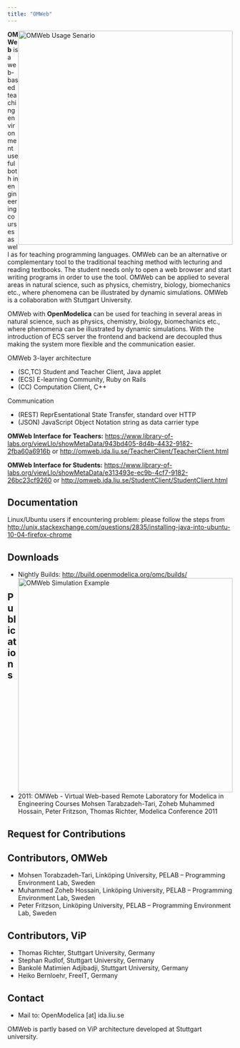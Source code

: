 ```yaml
---
title: "OMWeb"
---
```

<p><a title="OMWeb Usage Senario" href="/images/M_images/ModelicaTools/OmWebUsageSenario.jpg" target="_blank"><img style="float: right; border: 0;" src="/images/M_images/ModelicaTools/OmWebUsageSenario.jpg" alt="OMWeb Usage Senario" width="480" border="0" /></a><strong>OMWeb</strong> is a web-based teaching environment useful both in engineering courses as well as for teaching programming languages. OMWeb can be an alternative or complementary tool to the traditional teaching method with lecturing and reading textbooks. The student needs only to open a web browser and start writing programs in order to use the tool. OMWeb can be applied to several areas in natural science, such as physics, chemistry, biology, biomechanics etc., where phenomena can be illustrated by dynamic simulations. OMWeb is a collaboration with Stuttgart University.</p>
<p>OMWeb with <strong>OpenModelica</strong> can be used for teaching in several areas in natural science, such as physics, chemistry, biology, biomechanics etc., where phenomena can be illustrated by dynamic simulations. With the introduction of ECS server the frontend and backend are decoupled thus making the system more flexible and the communication easier.</p>
<p>OMWeb 3-layer architecture</p>
<ul>
<li>(SC,TC) Student and Teacher Client, Java applet</li>
<li>(ECS) E-learning Community, Ruby on Rails</li>
<li>(CC) Computation Client, C++</li>
</ul>
<p>Communication</p>
<ul>
<li>(REST) ReprEsentational State Transfer, standard over HTTP</li>
<li>(JSON) JavaScript Object Notation string as data carrier type</li>
</ul>
<p><strong>OMWeb Interface for Teachers:</strong> <a href="https://www.library-of-labs.org/viewLlo/showMetaData/943bd405-8d4b-4432-9182-2fba60a6916b">https://www.library-of-labs.org/viewLlo/showMetaData/943bd405-8d4b-4432-9182-2fba60a6916b</a>&nbsp;or <a title="OMWeb Teachers" href="http://omweb.ida.liu.se/TeacherClient/TeacherClient.html" target="_blank">http://omweb.ida.liu.se/TeacherClient/TeacherClient.html</a></p>
<p><strong>OMWeb Interface for Students:</strong> <a href="https://www.library-of-labs.org/viewLlo/showMetaData/e313493e-ec9b-4cf7-9182-26bc23cf9260">https://www.library-of-labs.org/viewLlo/showMetaData/e313493e-ec9b-4cf7-9182-26bc23cf9260</a>&nbsp;or <a title="OMWeb Students" href="http://omweb.ida.liu.se/StudentClient/StudentClient.html" target="_blank">http://omweb.ida.liu.se/StudentClient/StudentClient.html</a></p>
<h2>Documentation</h2>
<p>Linux/Ubuntu users if encountering problem: please follow the steps from <a href="http://unix.stackexchange.com/questions/2835/installing-java-into-ubuntu-10-04-firefox-chrome">http://unix.stackexchange.com/questions/2835/installing-java-into-ubuntu-10-04-firefox-chrome</a></p>
<h2>Downloads</h2>
<ul>
<li>Nightly Builds: <a title="Lastest Releases" href="http://build.openmodelica.org/omc/builds/windows/releases/" target="_blank">http://build.openmodelica.org/omc/builds/<br /></a><a title="OMWeb Example" href="/images/M_images/ModelicaTools/OMWebSimulationExample.jpg" target="_blank"><img style="float: right;" src="/images/M_images/ModelicaTools/OMWebSimulationExample.jpg" alt="OMWeb Simulation Example" width="480" border="0" /></a></li>
</ul>
<h2>Publications</h2>
<ul>
<li>2011: OMWeb - Virtual Web-based Remote Laboratory for Modelica in Engineering Courses Mohsen Tarabzadeh-Tari, Zoheb Muhammed Hossain, Peter Fritzson, Thomas Richter, Modelica Conference 2011</li>
</ul>
<h2>Request for Contributions</h2>
<h2>Contributors, OMWeb</h2>
<ul>
<li>Mohsen Torabzadeh-Tari, Linköping University, PELAB – Programming Environment Lab, Sweden</li>
<li>Muhammed Zoheb Hossain, Linköping University, PELAB – Programming Environment Lab, Sweden</li>
<li>Peter Fritzson, Linköping University, PELAB – Programming Environment Lab, Sweden</li>
</ul>
<h2>Contributors, ViP</h2>
<ul>
<li>Thomas Richter, Stuttgart University, Germany</li>
<li>Stephan Rudlof, Stuttgart University, Germany</li>
<li>Bankolé Matimien Adjibadji, Stuttgart University, Germany</li>
<li>Heiko Bernloehr, FreeIT, Germany</li>
</ul>
<h2>Contact</h2>
<ul>
<li>Mail to: OpenModelica [at] ida.liu.se</li>
</ul>
<p>OMWeb is partly based on ViP architecture developed at Stuttgart university.</p>